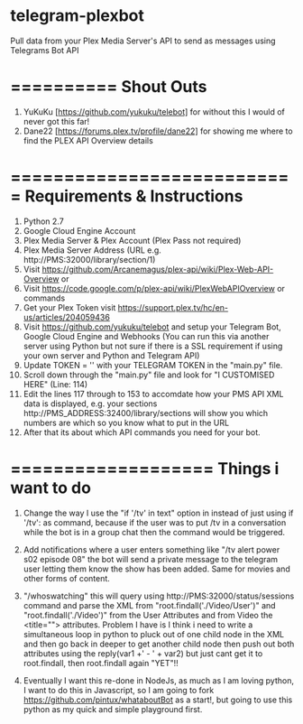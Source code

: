 # telegram-plexbot
Pull data from your Plex Media Server's API to send as messages using Telegrams Bot API

==========
Shout Outs
==========
1. YuKuKu [https://github.com/yukuku/telebot] for without this I would of never got this far!
2. Dane22 [https://forums.plex.tv/profile/dane22] for showing me where to find the PLEX API Overview details

===========================
Requirements & Instructions
===========================

1. Python 2.7
2. Google Cloud Engine Account
3. Plex Media Server & Plex Account (Plex Pass not required)
4. Plex Media Server Address (URL e.g. http://PMS:32000/library/section/1)
5. Visit https://github.com/Arcanemagus/plex-api/wiki/Plex-Web-API-Overview or
6. Visit https://code.google.com/p/plex-api/wiki/PlexWebAPIOverview or commands
7. Get your Plex Token visit https://support.plex.tv/hc/en-us/articles/204059436
8. Visit https://github.com/yukuku/telebot and setup your Telegram Bot, Google Cloud Engine and Webhooks (You can run this via another server using Python but not sure if there is a SSL requirement if using your own server and Python and Telegram API)
9. Update TOKEN = '' with your TELEGRAM TOKEN in the "main.py" file.
10. Scroll down through the "main.py" file and look for "I CUSTOMISED HERE" (Line: 114)
11. Edit the lines 117 through to 153 to accomdate how your PMS API XML data is displayed, e.g. your sections http://PMS_ADDRESS:32400/library/sections will show you which numbers are which so you know what to put in the URL
12. After that its about which API commands you need for your bot.

===================
Things i want to do 
===================

1. Change the way I use the "if '/tv' in text" option in instead of just using if '/tv': as command, because if the user was to put /tv in a conversation while the bot is in a group chat then the command would be triggered.

2. Add notifications where a user enters something like "/tv alert power s02 episode 08" the bot will send a private message to the telegram user letting them know the show has been added. Same for movies and other forms of content.

3. "/whoswatching" this will query using http://PMS:32000/status/sessions command and parse the XML from "root.findall('./Video/User')" and "root.findall('./Video')" from the User <User title=""> Attributes and from Video the <title=""> attributes. Problem I have is I think i need to write a simultaneous loop in python to pluck out of one child node in the XML and then go back in deeper to get another child node then push out both attributes using the reply(var1 +' - ' + var2) but just cant get it to root.findall, then root.findall again "YET"!!

4. Eventually I want this re-done in NodeJs, as much as I am loving python, I want to do this in Javascript, so I am going to fork https://github.com/pintux/whataboutBot as a start!, but going to use this python as my quick and simple playground first.
